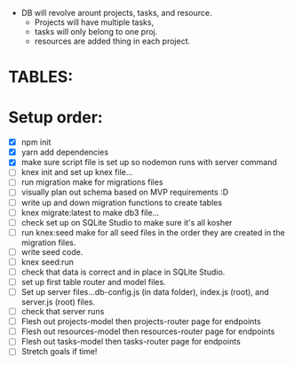 - DB will revolve arount projects, tasks, and resource.
  - Projects will have multiple tasks,
  - tasks will only belong to one proj.
  - resources are added thing in each project.

# TABLES:


# Setup order:
- [x] npm init
- [x] yarn add dependencies
- [x] make sure script file is set up so nodemon runs with server command
- [ ] knex init and set up knex file...
- [ ] run migration make for migrations files
- [ ] visually plan out schema based on MVP requirements :D 
- [ ] write up and down migration functions to create tables
- [ ] knex migrate:latest to make db3 file...
- [ ] check set up on SQLite Studio to make sure it's all kosher
- [ ] run knex:seed make for all seed files in the order they are created in the migration files.
- [ ] write seed code.
- [ ] knex seed:run
- [ ] check that data is correct and in place in SQLite Studio.
- [ ] set up first table router and model files.
- [ ] Set up server files...db-config.js (in data folder), index.js (root), and server.js (root) files.
- [ ] check that server runs
- [ ] Flesh out projects-model then projects-router page for endpoints
- [ ] Flesh out resources-model then resources-router page for endpoints
- [ ] Flesh out tasks-model then tasks-router page for endpoints 
- [ ] Stretch goals if time!